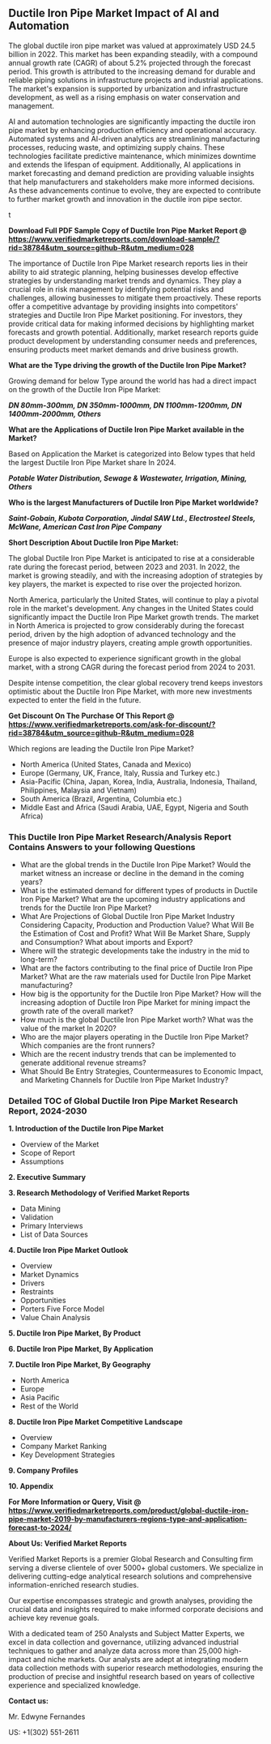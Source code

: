 <h2>Ductile Iron Pipe Market Impact of AI and Automation</h2><p>The global ductile iron pipe market was valued at approximately USD 24.5 billion in 2022. This market has been expanding steadily, with a compound annual growth rate (CAGR) of about 5.2% projected through the forecast period. This growth is attributed to the increasing demand for durable and reliable piping solutions in infrastructure projects and industrial applications. The market's expansion is supported by urbanization and infrastructure development, as well as a rising emphasis on water conservation and management.</p><p>AI and automation technologies are significantly impacting the ductile iron pipe market by enhancing production efficiency and operational accuracy. Automated systems and AI-driven analytics are streamlining manufacturing processes, reducing waste, and optimizing supply chains. These technologies facilitate predictive maintenance, which minimizes downtime and extends the lifespan of equipment. Additionally, AI applications in market forecasting and demand prediction are providing valuable insights that help manufacturers and stakeholders make more informed decisions. As these advancements continue to evolve, they are expected to contribute to further market growth and innovation in the ductile iron pipe sector.</p>t</p><p id="" class=""><strong>Download Full PDF Sample Copy of Ductile Iron Pipe Market Report @ <a href="https://www.verifiedmarketreports.com/download-sample/?rid=38784&utm_source=github-R&utm_medium=028" target="_blank">https://www.verifiedmarketreports.com/download-sample/?rid=38784&utm_source=github-R&utm_medium=028</a></strong></p><p>The importance of&nbsp;Ductile Iron Pipe Market research reports lies in their ability to aid strategic planning, helping businesses develop effective strategies by understanding market trends and dynamics. They play a crucial role in risk management by identifying potential risks and challenges, allowing businesses to mitigate them proactively. These reports offer a competitive advantage by providing insights into competitors' strategies and Ductile Iron Pipe Market positioning. For investors, they provide critical data for making informed decisions by highlighting market forecasts and growth potential. Additionally, market research reports guide product development by understanding consumer needs and preferences, ensuring products meet market demands and drive business growth.</p><p><strong>What are the&nbsp;Type driving the growth of the Ductile Iron Pipe Market?</strong></p><p id="" class="">Growing demand for below Type around the world has had a direct impact on the growth of the Ductile Iron Pipe Market:</p><em><strong>DN 80mm-300mm, DN 350mm-1000mm, DN 1100mm-1200mm, DN 1400mm-2000mm, Others</strong></em></p><strong>What are the&nbsp;Applications&nbsp;of Ductile Iron Pipe Market available in the Market?</strong></p><p id="" class="">Based on Application the Market is categorized into Below types that held the largest Ductile Iron Pipe Market share In 2024.</p><em><strong>Potable Water Distribution, Sewage & Wastewater, Irrigation, Mining, Others</strong></em></p><strong>Who is the largest Manufacturers of Ductile Iron Pipe Market worldwide?</strong></p><p><em><strong>Saint-Gobain, Kubota Corporation, Jindal SAW Ltd., Electrosteel Steels, McWane, American Cast Iron Pipe Company</strong></em></p><p id="" class=""><strong>Short Description About Ductile Iron Pipe Market:</strong></p><p>The global Ductile Iron Pipe Market is anticipated to rise at a considerable rate during the forecast period, between 2023 and 2031. In 2022, the market is growing steadily, and with the increasing adoption of strategies by key players, the market is expected to rise over the projected horizon.</p><p>North America, particularly the United States, will continue to play a pivotal role in the market's development. Any changes in the United States could significantly impact the Ductile Iron Pipe Market growth trends. The market in North America is projected to grow considerably during the forecast period, driven by the high adoption of advanced technology and the presence of major industry players, creating ample growth opportunities.</p><p>Europe is also expected to experience significant growth in the global market, with a strong CAGR during the forecast period from 2024 to 2031.</p><p>Despite intense competition, the clear global recovery trend keeps investors optimistic about the Ductile Iron Pipe Market, with more new investments expected to enter the field in the future.</p><p id="" class=""><strong>Get Discount On The Purchase Of This Report @ <a href="https://www.verifiedmarketreports.com/ask-for-discount/?rid=38784&utm_source=github-R&utm_medium=028" target="_blank">https://www.verifiedmarketreports.com/ask-for-discount/?rid=38784&utm_source=github-R&utm_medium=028</a></strong></p>Which regions are leading the Ductile Iron Pipe Market?</p><ul><li>North America (United States, Canada and Mexico)</li><li>Europe (Germany, UK, France, Italy, Russia and Turkey etc.)</li><li>Asia-Pacific (China, Japan, Korea, India, Australia, Indonesia, Thailand, Philippines, Malaysia and Vietnam)</li><li>South America (Brazil, Argentina, Columbia etc.)</li><li>Middle East and Africa (Saudi Arabia, UAE, Egypt, Nigeria and South Africa)</li></ul><h3 id="" class="">This Ductile Iron Pipe Market Research/Analysis Report Contains Answers to your following Questions</h3><ul><li>What are the global trends in the Ductile Iron Pipe Market? Would the market witness an increase or decline in the demand in the coming years?</li><li>What is the estimated demand for different types of products in Ductile Iron Pipe Market? What are the upcoming industry applications and trends for the Ductile Iron Pipe Market?</li><li>What Are Projections of Global Ductile Iron Pipe Market Industry Considering Capacity, Production and Production Value? What Will Be the Estimation of Cost and Profit? What Will Be Market Share, Supply and Consumption? What about imports and Export?</li><li>Where will the strategic developments take the industry in the mid to long-term?</li><li>What are the factors contributing to the final price of Ductile Iron Pipe Market? What are the raw materials used for Ductile Iron Pipe Market manufacturing?</li><li>How big is the opportunity for the Ductile Iron Pipe Market? How will the increasing adoption of Ductile Iron Pipe Market for mining impact the growth rate of the overall market?</li><li>How much is the global Ductile Iron Pipe Market worth? What was the value of the market In 2020?</li><li>Who are the major players operating in the Ductile Iron Pipe Market? Which companies are the front runners?</li><li>Which are the recent industry trends that can be implemented to generate additional revenue streams?</li><li>What Should Be Entry Strategies, Countermeasures to Economic Impact, and Marketing Channels for Ductile Iron Pipe Market Industry?</li></ul><h3 id="" class="">Detailed TOC of Global Ductile Iron Pipe Market Research Report, 2024-2030</h3><p id="" class=""><strong>1. Introduction of the Ductile Iron Pipe Market</strong></p><ul><li>Overview of the Market</li><li>Scope of Report</li><li>Assumptions</li></ul><p id="" class=""><strong>2. Executive Summary</strong></p><p id="" class=""><strong>3. Research Methodology of Verified Market Reports</strong></p><ul><li>Data Mining</li><li>Validation</li><li>Primary Interviews</li><li>List of Data Sources</li></ul><p id="" class=""><strong>4. Ductile Iron Pipe Market Outlook</strong></p><ul><li>Overview</li><li>Market Dynamics</li><li>Drivers</li><li>Restraints</li><li>Opportunities</li><li>Porters Five Force Model</li><li>Value Chain Analysis</li></ul><p id="" class=""><strong>5. Ductile Iron Pipe Market, By Product</strong></p><p id="" class=""><strong>6. Ductile Iron Pipe Market, By Application</strong></p><p id="" class=""><strong>7. Ductile Iron Pipe Market, By Geography</strong></p><ul><li>North America</li><li>Europe</li><li>Asia Pacific</li><li>Rest of the World</li></ul><p id="" class=""><strong>8. Ductile Iron Pipe Market Competitive Landscape</strong></p><ul><li>Overview</li><li>Company Market Ranking</li><li>Key Development Strategies</li></ul><p id="" class=""><strong>9. Company Profiles</strong></p><p id="" class=""><strong>10. Appendix</strong></p><p id="" class=""><strong>For More Information or Query, Visit @ <a href="https://www.verifiedmarketreports.com/product/global-ductile-iron-pipe-market-2019-by-manufacturers-regions-type-and-application-forecast-to-2024/" target="_blank">https://www.verifiedmarketreports.com/product/global-ductile-iron-pipe-market-2019-by-manufacturers-regions-type-and-application-forecast-to-2024/</a></strong></p><p id="" class=""><strong>About Us: Verified Market Reports</strong></p><p id="" class="">Verified Market Reports is a premier Global Research and Consulting firm serving a diverse clientele of over 5000+ global customers. We specialize in delivering cutting-edge analytical research solutions and comprehensive information-enriched research studies.</p><p id="" class="">Our expertise encompasses strategic and growth analyses, providing the crucial data and insights required to make informed corporate decisions and achieve key revenue goals.</p><p id="" class="">With a dedicated team of 250 Analysts and Subject Matter Experts, we excel in data collection and governance, utilizing advanced industrial techniques to gather and analyze data across more than 25,000 high-impact and niche markets. Our analysts are adept at integrating modern data collection methods with superior research methodologies, ensuring the production of precise and insightful research based on years of collective experience and specialized knowledge.</p><p id="" class=""><strong>Contact us:</strong></p><p id="" class="">Mr. Edwyne Fernandes</p><p id="" class="">US: +1(302) 551-2611</p>